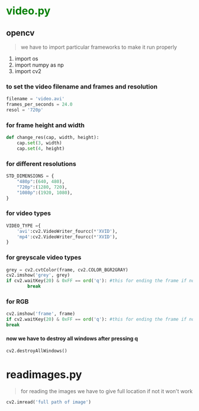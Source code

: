 # <font color="green">video.py</font>
## opencv 
>we have to import particular frameworks to make it run properly
1. import os
2. import numpy as np
3. import cv2

### to set the video filename and frames and resolution
```python
filename = 'video.avi'
frames_per_seconds = 24.0
resol = '720p'
```
### for frame height and width
```python
def change_res(cap, width, height):
    cap.set(3, width)
    cap.set(4, height)
```
### for different resolutions
```python
STD_DIMENSIONS = {
    "480p":(640, 480),
    "720p":(1280, 720),
    "1080p":(1920, 1080),
}
```
### for video types
```python 
VIDEO_TYPE ={
    'avi':cv2.VideoWriter_fourcc(*'XVID'),
    'mp4':cv2.VideoWriter_fourcc(*'XVID'),
}
```
### for greyscale video types
```python
grey = cv2.cvtColor(frame, cv2.COLOR_BGR2GRAY)
cv2.imshow('grey', grey)
if cv2.waitKey(20) & 0xFF == ord('q'): #this for ending the frame if not it keeps on recording
        break
```
### for RGB
```python
cv2.imshow('frame', frame)
if cv2.waitKey(20) & 0xFF == ord('q'): #this for ending the frame if not it keeps on recording
break
```
#### now we have to destroy all windows after pressing q
```python
cv2.destroyAllWindows()
```
# readimages.py
>for reading the images we have to give full location if not it won't work
```python
cv2.imread('full path of image')
```
